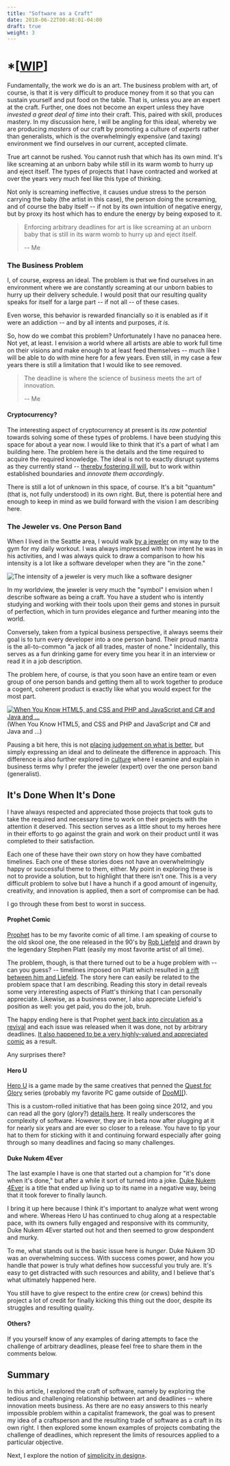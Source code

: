 ```yaml
---
title: "Software as a Craft"
date: 2018-06-22T00:48:01-04:00
draft: true
weight: 3
---
```


# *[[WIP](https://www.investopedia.com/terms/w/workinprogress.asp)]

Fundamentally, the work we do is an art.  The business problem with art, of course, is that it is very difficult to produce money from it so that you can sustain yourself and put food on the table.  That is, unless you are an expert at the craft.  Further, one does not become an expert unless they have *invested a great deal of time* into their craft.  This, paired with skill, produces mastery.  In my discussion here, I will be angling for this ideal, whereby we are producing *masters* of our craft by promoting a culture of *experts* rather than generalists, which is the overwhelmingly expensive (and taxing) environment we find ourselves in our current, accepted climate.

True art cannot be rushed.  You cannot rush that which has its own mind.  It's like screaming at an unborn baby while still in its warm womb to hurry up and eject itself.  The types of projects that I have contracted and worked at over the years very much feel like this type of thinking.

Not only is screaming ineffective, it causes undue stress to the person carrying the baby (the artist in this case), the person doing the screaming, and of course the baby itself -- if not by its own intuition of negative energy, but by proxy its host which has to endure the energy by being exposed to it.

> Enforcing arbitrary deadlines for art is like screaming at an unborn baby that is still in its warm womb to hurry up and eject itself.
>
> -- Me

### The Business Problem

I, of course, express an ideal.  The problem is that we find ourselves in an environment where we are constantly screaming at our unborn babies to hurry up their delivery schedule.  I would posit that our resulting quality speaks for itself for a large part -- if not all -- of these cases.

Even worse, this behavior is rewarded financially so it is enabled as if it were an addiction -- and by all intents and purposes, *it is.*

So, how do we combat this problem?  Unfortunately I have no panacea here.  Not yet, at least.  I envision a world where all artists are able to work full time on their visions and make enough to at least feed themselves -- much like I will be able to do with mine here for a few years.  Even still, in my case a few years there is still a limitation that I would like to see removed.

> The deadline is where the science of business meets the art of innovation.
>
> -- Me

#### Cryptocurrency?

The interesting aspect of cryptocurrency at present is its *raw potential* towards solving some of these types of problems.  I have been studying this space for about a year now.  I would like to think that it's a part of what I am building here.  The problem here is the details and the time required to acquire the required knowledge.  The ideal is not to exactly disrupt systems as they currently stand -- [thereby fostering ill will](https://blog.superdotnet.run/2018/06/hello-world-welcome-to-super.net-blog-dawg/#even-when-you-re-right-you-can-be-wrong), but to work within established boundaries and *innovate them accordingly*.

There is still a lot of unknown in this space, of course.  It's a bit "quantum" (that is, not fully understood) in its own right.  But, there is potential here and enough to keep in mind as we build forward with the vision I am describing here.

### The Jeweler vs. One Person Band

When I lived in the Seattle area, I would walk [by a jeweler](http://bendersjewelers.com/) on my way to the gym for my daily workout.  I was always impressed with how intent he was in his activities, and I was always quick to draw a comparison to how his intensity is a lot like a software developer when they are "in the zone."

![The intensity of a jeweler is very much like a software designer](/images/Jeweler.jpg "The intensity of a jeweler is very much like a software designer")

In my worldview, the jeweler is very much the "symbol" I envision when I describe software as being a craft.  You have a student who is intently studying and working with their tools upon their gems and stones in pursuit of perfection, which in turn provides elegance and further meaning into the world.

Conversely, taken from a typical business perspective, it always seems their goal is to turn every developer into a one person band.  Their proud mantra is the all-to-common "a jack of all trades, master of none."  Incidentally, this serves as a fun drinking game for every time you hear it in an interview or read it in a job description.

The problem here, of course, is that you soon have an entire team or even group of one person bands and getting them all to work together to produce a cogent, coherent product is exactly like what you would expect for the most part.

[![When You Know HTML5, and CSS and PHP and JavaScript and C# and Java and ...](http://img.youtube.com/vi/zu711IAYjHg/0.jpg "When You Know HTML5, and CSS and PHP and JavaScript and C# and Java and ...")](http://www.youtube.com/watch?v=zu711IAYjHg)(When You Know HTML5, and CSS and PHP and JavaScript and C# and Java and ...)

Pausing a bit here, this is not [placing judgement on what is better](/philosophy/introduction/#quick-word-on-value-judgments), but simply expressing an ideal and to delineate the difference in approach.  This difference is also further explored in [culture](/philosophy/culture/) where I examine and explain in business terms why I prefer the jeweler (expert) over the one person band (generalist).

## It's Done When It's Done

I have always respected and appreciated those projects that took guts to take the required and necessary time to work on their projects with the attention it deserved.  This section serves as a little shout to my heroes here in their efforts to go against the grain and work on their product until it was completed to their satisfaction.

Each one of these have their own story on how they have combatted timelines.  Each one of these stories does not have an overwhelmingly happy or successful theme to them, either.  My point in exploring these is not to provide a solution, but to highlight that there isn't one.  This is a very difficult problem to solve but I have a hunch if a good amount of ingenuity, creativity, and innovation is applied, then a sort of compromise can be had.

I go through these from best to worst in success.

#### Prophet Comic 

[Prophet](https://en.wikipedia.org/wiki/Prophet_(comics)) has to be my favorite comic of all time.  I am speaking of course to the old skool one, the one released in the 90's by [Rob Liefeld](https://en.wikipedia.org/wiki/Rob_Liefeld) and drawn by the legendary Stephen Platt (easily my most favorite artist of all time).

The problem, though, is that there turned out to be a huge problem with -- can you guess? -- timelines imposed on Platt which resulted in [a rift between him and Liefeld](https://www.bleedingcool.com/2014/01/20/fanboy-rampage-rob-liefeld-vs-stephen-platt/).  The story here can easily be related to the problem space that I am describing.  Reading this story in detail reveals some very interesting aspects of Platt's thinking that I can personally appreciate.  Likewise, as a business owner, I also appreciate Liefeld's position as well: you get paid, you do the job, bruh.

The happy ending here is that Prophet [went back into circulation as a revival](https://en.wikipedia.org/wiki/Prophet_(comics)#Image_revival_(2012)) and each issue was released when it was done, not by arbitrary deadlines.  [It also happened to be a very highly-valued and appreciated comic](https://www.pastemagazine.com/articles/2016/01/10-reasons-why-brandon-grahams-prophet-is-the-best.html) as a result.

Any surprises there?

#### Hero U

[Hero U](http://hero-u.com/hero-u-donations/kickstarter/) is a game made by the same creatives that penned the [Quest for Glory](https://en.wikipedia.org/wiki/Quest_for_Glory) series (probably my favorite PC game outside of [DooM\]\[](https://en.wikipedia.org/wiki/Doom_II)).

This is a custom-rolled initiative that has been going since 2012, and you can read all the gory (glory?) [details here](https://www.kickstarter.com/projects/transolargames/hero-u-rogue-to-redemption/updates).  It really underscores the complexity of software.  However, they are in beta now after plugging at it for nearly six years and are ever so closer to a release.  You have to tip your hat to them for sticking with it and continuing forward especially after going through so many deadlines and facing so many challenges.

#### Duke Nukem 4Ever

The last example I have is one that started out a champion for "it's done when it's done," but after a while it sort of turned into a joke.  [Duke Nukem 4Ever](https://en.wikipedia.org/wiki/Duke_Nukem_Forever#Development) is a title that ended up living up to its name in a negative way, being that it took forever to finally launch. 

I bring it up here because I think it's important to analyze what went wrong and where.  Whereas Hero U has continued to chug along at a respectable pace, with its owners fully engaged and responsive with its community, Duke Nukem 4Ever started out hot and then seemed to grow despondent and murky.

To me, what stands out is the basic issue here is *hunger*.  Duke Nukem 3D was an overwhelming success.  With success comes power, and how you handle that power is truly what defines how successful you truly are.  It's easy to get distracted with such resources and ability, and I believe that's what ultimately happened here.

You still have to give respect to the entire crew (or crews) behind this project a lot of credit for finally kicking this thing out the door, despite its struggles and resulting quality.

#### Others?

If you yourself know of any examples of daring attempts to face the challenge of arbitrary deadlines,  please feel free to share them in the comments below.

## Summary

In this article, I explored the craft of software, namely by exploring the tedious and challenging relationship between art and deadlines -- where innovation meets business.  As there are no easy answers to this nearly impossible problem within a capitalist framework, the goal was to present my idea of a craftsperson and the resulting trade of software as a craft in its own right.  I then explored some known examples of projects combating the challenge of deadlines, which represent the limits of resources applied to a particular objective.

Next, I explore the notion of [simplicity in design&raquo;](/philosophy/simple-does-it/).